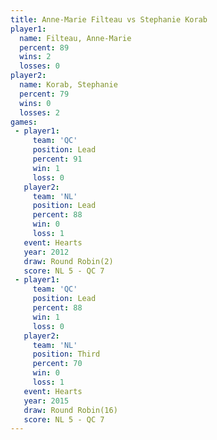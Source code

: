 ```yaml
---
title: Anne-Marie Filteau vs Stephanie Korab
player1:                   
  name: Filteau, Anne-Marie
  percent: 89              
  wins: 2                  
  losses: 0                
player2:                   
  name: Korab, Stephanie   
  percent: 79              
  wins: 0                  
  losses: 2                
games:
 - player1:        
     team: 'QC'    
     position: Lead
     percent: 91   
     win: 1        
     loss: 0       
   player2:        
     team: 'NL'    
     position: Lead
     percent: 88   
     win: 0        
     loss: 1       
   event: Hearts       
   year: 2012          
   draw: Round Robin(2)
   score: NL 5 - QC 7  
 - player1:        
     team: 'QC'    
     position: Lead
     percent: 88   
     win: 1        
     loss: 0       
   player2:         
     team: 'NL'     
     position: Third
     percent: 70    
     win: 0         
     loss: 1        
   event: Hearts        
   year: 2015           
   draw: Round Robin(16)
   score: NL 5 - QC 7   
---
```

